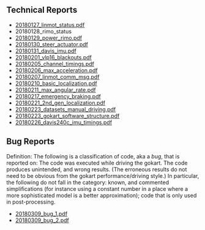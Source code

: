 ## Technical Reports

* [20180127_linmot_status.pdf](https://github.com/idsc-frazzoli/retina/files/1801709/20180127_linmot_status.pdf)
* 20180128_rimo_status
* [20180129_power_rimo.pdf](https://github.com/idsc-frazzoli/retina/files/1801710/20180129_power_rimo.pdf)
* [20180130_steer_actuator.pdf](https://github.com/idsc-frazzoli/retina/files/1801711/20180130_steer_actuator.pdf)
* [20180131_davis_imu.pdf](https://github.com/idsc-frazzoli/retina/files/1801712/20180131_davis_imu.pdf)
* [20180201_vlp16_blackouts.pdf](https://github.com/idsc-frazzoli/retina/files/1801728/20180201_vlp16_blackouts.pdf)
* [20180205_channel_timings.pdf](https://github.com/idsc-frazzoli/retina/files/1801729/20180205_channel_timings.pdf)
* [20180206_max_acceleration.pdf](https://github.com/idsc-frazzoli/retina/files/1801730/20180206_max_acceleration.pdf)
* [20180207_linmot_comm_msg.pdf](https://github.com/idsc-frazzoli/retina/files/1801731/20180207_linmot_comm_msg.pdf)
* [20180210_basic_localization.pdf](https://github.com/idsc-frazzoli/retina/files/1801715/20180210_basic_localization.pdf)
* [20180211_max_angular_rate.pdf](https://github.com/idsc-frazzoli/retina/files/1801716/20180211_max_angular_rate.pdf)
* [20180217_emergency_braking.pdf](https://github.com/idsc-frazzoli/retina/files/1801717/20180217_emergency_braking.pdf)
* [20180221_2nd_gen_localization.pdf](https://github.com/idsc-frazzoli/retina/files/1801718/20180221_2nd_gen_localization.pdf)
* [20180223_datasets_manual_driving.pdf](https://github.com/idsc-frazzoli/retina/files/1801719/20180223_datasets_manual_driving.pdf)
* [20180223_gokart_software_structure.pdf](https://github.com/idsc-frazzoli/retina/files/1801720/20180223_gokart_software_structure.pdf)
* [20180226_davis240c_imu_timings.pdf](https://github.com/idsc-frazzoli/retina/files/1801722/20180226_davis240c_imu_timings.pdf)

## Bug Reports

Definition: The following is a classification of code, aka a *bug*, that is reported on: The code was executed while driving the gokart. The code produces unintended, and wrong results. (The erroneous results do not need to be obvious from the gokart performance/driving style.) In particular, the following do not fall in the category: known, and commented simplifications (for instance using a constant number in a place where a more sophisticated model is a better approximation); code that is only used in post-processing.

* [20180309_bug_1.pdf](https://github.com/idsc-frazzoli/retina/files/1801723/20180309_bug_1.pdf)
* [20180309_bug_2.pdf](https://github.com/idsc-frazzoli/retina/files/1801725/20180309_bug_2.pdf)
